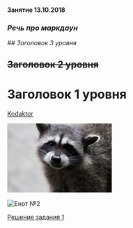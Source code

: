 #### Занятие 13.10.2018

### _Речь про маркдаун_

_## Заголовок 3 уровня_

## ~~Заголовок 2 уровня~~

# Заголовок 1 уровня

[Kodaktor](https://kodaktor.ru)

![Енот](35355511521_0c18e69217_m.jpg "Енот на картинке")


![Енот №2](http://enottone.ru/images/media/all_enot/enot-poloskun_enot_tone_7.jpg "Енот с языком")

[Решение задания 1](task1.md)
